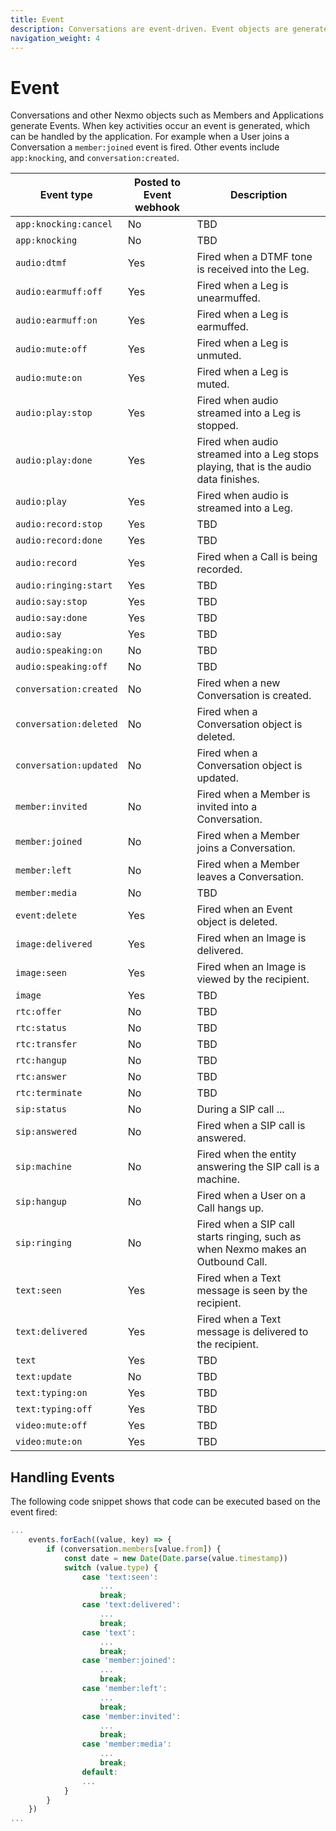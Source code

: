 ```yaml
---
title: Event
description: Conversations are event-driven. Event objects are generated when key activities occur.
navigation_weight: 4
---
```


# Event

Conversations and other Nexmo objects such as Members and Applications generate Events. When key activities occur an event is generated, which can be handled by the application. For example when a User joins a Conversation a `member:joined` event is fired. Other events include `app:knocking`, and `conversation:created`.

Event type | Posted to Event webhook | Description
----|----|----
`app:knocking:cancel` | No | TBD
`app:knocking` | No | TBD
`audio:dtmf` | Yes | Fired when a DTMF tone is received into the Leg.
`audio:earmuff:off` | Yes | Fired when a Leg is unearmuffed.
`audio:earmuff:on` | Yes | Fired when a Leg is earmuffed.
`audio:mute:off` | Yes | Fired when a Leg is unmuted.
`audio:mute:on` | Yes | Fired when a Leg is muted.
`audio:play:stop` | Yes | Fired when audio streamed into a Leg is stopped.
`audio:play:done` | Yes | Fired when audio streamed into a Leg stops playing, that is the audio data finishes.
`audio:play` | Yes | Fired when audio is streamed into a Leg.
`audio:record:stop` | Yes | TBD
`audio:record:done` | Yes | TBD
`audio:record` | Yes | Fired when a Call is being recorded.
`audio:ringing:start` | Yes | TBD
`audio:say:stop` | Yes | TBD
`audio:say:done` | Yes | TBD
`audio:say` | Yes | TBD
`audio:speaking:on` | No | TBD
`audio:speaking:off` | No | TBD
`conversation:created` | No | Fired when a new Conversation is created.
`conversation:deleted` | No | Fired when a Conversation object is deleted.
`conversation:updated` | No | Fired when a Conversation object is updated.
`member:invited` | No | Fired when a Member is invited into a Conversation.
`member:joined` | No | Fired when a Member joins a Conversation.
`member:left` | No | Fired when a Member leaves a Conversation.
`member:media` | No | TBD
`event:delete` | Yes | Fired when an Event object is deleted.
`image:delivered` | Yes | Fired when an Image is delivered.
`image:seen` | Yes | Fired when an Image is viewed by the recipient.
`image` | Yes | TBD
`rtc:offer` | No | TBD
`rtc:status` | No | TBD
`rtc:transfer` | No | TBD
`rtc:hangup` | No | TBD
`rtc:answer` | No | TBD
`rtc:terminate` | No | TBD
`sip:status` | No | During a SIP call ...
`sip:answered` | No | Fired when a SIP call is answered.
`sip:machine` | No | Fired when the entity answering the SIP call is a machine.
`sip:hangup` | No | Fired when a User on a Call hangs up.
`sip:ringing` | No | Fired when a SIP call starts ringing, such as when Nexmo makes an Outbound Call.
`text:seen` | Yes | Fired when a Text message is seen by the recipient.
`text:delivered` | Yes | Fired when a Text message is delivered to the recipient.
`text` | Yes | TBD
`text:update` | No | TBD
`text:typing:on` | Yes | TBD
`text:typing:off` | Yes | TBD
`video:mute:off` | Yes | TBD
`video:mute:on` | Yes | TBD

## Handling Events

The following code snippet shows that code can be executed based on the event fired:

``` javascript
...
    events.forEach((value, key) => {
        if (conversation.members[value.from]) {
            const date = new Date(Date.parse(value.timestamp))
            switch (value.type) {
                case 'text:seen':
                    ...
                    break;
                case 'text:delivered':
                    ...
                    break;
                case 'text':
                    ...
                    break;
                case 'member:joined':
                    ...
                    break;
                case 'member:left':
                    ...
                    break;
                case 'member:invited':
                    ...
                    break;
                case 'member:media':
                    ...
                    break;
                default:
                ...
            }
        }
    })
...
```
